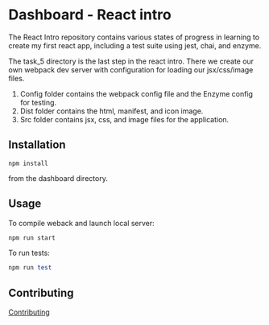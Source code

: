 Dashboard - React intro
=============

The React Intro repository contains various states of progress in learning to create my first react app, including a test suite using jest, chai, and enzyme.

The task_5 directory is the last step in the react intro. There we create our own webpack dev server with configuration for loading our jsx/css/image files.

1. Config folder contains the webpack config file and the Enzyme config for testing.
1. Dist folder contains the html, manifest, and icon image.
1. Src folder contains jsx, css, and image files for the application.

Installation
-----------

```
npm install
```

from the dashboard directory.

Usage
-----

To compile weback and launch local server:

```ruby
npm run start
```

To run tests:

```ruby
npm run test
```

Contributing
------------

[Contributing](github.com/Valinor13)